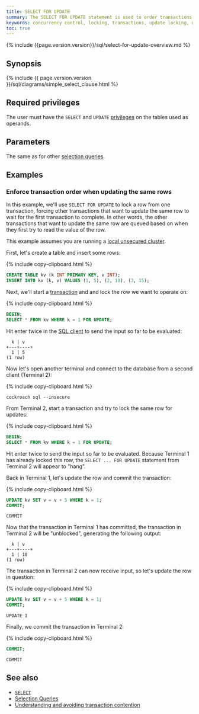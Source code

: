 ```yaml
---
title: SELECT FOR UPDATE
summary: The SELECT FOR UPDATE statement is used to order transactions under contention.
keywords: concurrency control, locking, transactions, update locking, update, contention
toc: true
---
```


{% include {{page.version.version}}/sql/select-for-update-overview.md %}

## Synopsis

<div>
  {% include {{ page.version.version }}/sql/diagrams/simple_select_clause.html %}
</div>

## Required privileges

The user must have the `SELECT` and `UPDATE` [privileges](authorization.html#assign-privileges) on the tables used as operands.

## Parameters

The same as for other [selection queries](selection-queries.html).

## Examples

### Enforce transaction order when updating the same rows

In this example, we'll use `SELECT FOR UPDATE` to lock a row from one transaction, forcing other transactions that want to update the same row to wait for the first transaction to complete. In other words, the other transactions that want to update the same row are queued based on when they first try to read the value of the row.

This example assumes you are running a [local unsecured cluster](start-a-local-cluster.html).

First, let's create a table and insert some rows:

{% include copy-clipboard.html %}
~~~ sql
CREATE TABLE kv (k INT PRIMARY KEY, v INT);
INSERT INTO kv (k, v) VALUES (1, 5), (2, 10), (3, 15);
~~~

Next, we'll start a [transaction](transactions.html) and and lock the row we want to operate on:

{% include copy-clipboard.html %}
~~~ sql
BEGIN;
SELECT * FROM kv WHERE k = 1 FOR UPDATE;
~~~

Hit enter twice in the [SQL client](cockroach-sql.html) to send the input so far to be evaluated:

~~~
  k | v
+---+----+
  1 | 5
(1 row)
~~~

Now let's open another terminal and connect to the database from a second client (Terminal 2):

{% include copy-clipboard.html %}
~~~ shell
cockroach sql --insecure
~~~

From Terminal 2, start a transaction and try to lock the same row for updates:

{% include copy-clipboard.html %}
~~~ sql
BEGIN;
SELECT * FROM kv WHERE k = 1 FOR UPDATE;
~~~

Hit enter twice to send the input so far to be evaluated. Because Terminal 1 has already locked this row, the `SELECT ... FOR UPDATE` statement from Terminal 2 will appear to "hang".

Back in Terminal 1, let's update the row and commit the transaction:

{% include copy-clipboard.html %}
~~~ sql
UPDATE kv SET v = v + 5 WHERE k = 1;
COMMIT;
~~~

~~~
COMMIT
~~~

Now that the transaction in Terminal 1 has committed, the transaction in Terminal 2 will be "unblocked", generating the following output:

~~~
  k | v
+---+----+
  1 | 10
(1 row)
~~~

The transaction in Terminal 2 can now receive input, so let's update the row in question:

{% include copy-clipboard.html %}
~~~ sql
UPDATE kv SET v = v + 5 WHERE k = 1;
COMMIT;
~~~

~~~
UPDATE 1
~~~

Finally, we commit the transaction in Terminal 2:

{% include copy-clipboard.html %}
~~~ sql
COMMIT;
~~~

~~~
COMMIT
~~~

## See also

- [`SELECT`](select-clause.html)
- [Selection Queries](selection-queries.html)
- [Understanding and avoiding transaction contention][transaction_contention]

<!-- Reference links -->

[transaction_contention]: performance-best-practices-overview.html#understanding-and-avoiding-transaction-contention
[retries]: transactions.html#client-side-intervention
[select]: select-clause.html
